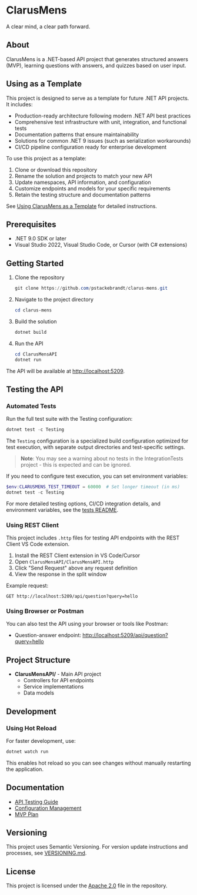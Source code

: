# ClarusMens

A clear mind, a clear path forward.

## About

ClarusMens is a .NET-based API project  that generates structured answers (MVP), learning questions with answers, and quizzes based on user input.

## Using as a Template

This project is designed to serve as a template for future .NET API projects. It includes:

- Production-ready architecture following modern .NET API best practices
- Comprehensive test infrastructure with unit, integration, and functional tests
- Documentation patterns that ensure maintainability
- Solutions for common .NET 9 issues (such as serialization workarounds)
- CI/CD pipeline configuration ready for enterprise development

To use this project as a template:

1. Clone or download this repository
2. Rename the solution and projects to match your new API
3. Update namespaces, API information, and configuration
4. Customize endpoints and models for your specific requirements
5. Retain the testing structure and documentation patterns

See [Using ClarusMens as a Template](docs/TEMPLATE_USAGE.md) for detailed instructions.

## Prerequisites

- .NET 9.0 SDK or later
- Visual Studio 2022, Visual Studio Code, or Cursor (with C# extensions)

## Getting Started

1. Clone the repository

   ``` powershell
   git clone https://github.com/pstackebrandt/clarus-mens.git
   ```

2. Navigate to the project directory

   ``` powershell
   cd clarus-mens
   ```

3. Build the solution

   ``` powershell
   dotnet build
   ```

4. Run the API

   ``` powershell
   cd ClarusMensAPI
   dotnet run
   ```

The API will be available at <http://localhost:5209>.

## Testing the API

### Automated Tests

Run the full test suite with the Testing configuration:

```powershell
dotnet test -c Testing
```

The `Testing` configuration is a specialized build configuration optimized for test execution, with separate output directories and test-specific settings.

> **Note**: You may see a warning about no tests in the IntegrationTests project - this is expected and can be ignored.

If you need to configure test execution, you can set environment variables:

```powershell
$env:CLARUSMENS_TEST_TIMEOUT = 60000  # Set longer timeout (in ms)
dotnet test -c Testing
```

For more detailed testing options, CI/CD integration details, and environment variables, see the [tests README](./tests/README.md).

### Using REST Client

This project includes `.http` files for testing API endpoints with the REST Client VS Code extension.

1. Install the REST Client extension in VS Code/Cursor
2. Open `ClarusMensAPI/ClarusMensAPI.http`
3. Click "Send Request" above any request definition
4. View the response in the split window

Example request:

```http
GET http://localhost:5209/api/question?query=hello
```

### Using Browser or Postman

You can also test the API using your browser or tools like Postman:

- Question-answer endpoint: <http://localhost:5209/api/question?query=hello>

## Project Structure

- **ClarusMensAPI/** - Main API project
  - Controllers for API endpoints
  - Service implementations
  - Data models

## Development

### Using Hot Reload

For faster development, use:

``` powershell
dotnet watch run
```

This enables hot reload so you can see changes without manually restarting the application.

## Documentation

- [API Testing Guide](docs/api-testing.md)
- [Configuration Management](docs/Configuration.md)
- [MVP Plan](docs/mvp/mvp-plan.md)

## Versioning

This project uses Semantic Versioning. For version update instructions and processes, see [VERSIONING.md](./VERSIONING.md).

## License

This project is licensed under the [Apache 2.0](LICENSE) file in the repository.
